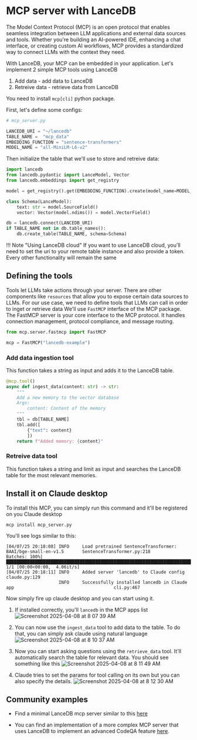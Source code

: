 # MCP server with LanceDB

The Model Context Protocol (MCP) is an open protocol that enables seamless integration between LLM applications and external data sources and tools. Whether you're building an AI-powered IDE, enhancing a chat interface, or creating custom AI workflows, MCP provides a standardized way to connect LLMs with the context they need.

With LanceDB, your MCP can be embedded in your application. Let's implement 2 simple MCP tools using LanceDB
1. Add data - add data to LanceDB
2. Retreive data - retrieve data from LanceDB

You need to install `mcp[cli]` python package.

First, let's define some configs:
```python
# mcp_server.py

LANCEDB_URI = "~/lancedb"
TABLE_NAME =  "mcp_data"
EMBEDDING_FUNCTION = "sentence-transformers"
MODEL_NAME = "all-MiniLM-L6-v2" 
```

Then initialize the table that we'll use to store and retreive data:
```python
import lancedb
from lancedb.pydantic import LanceModel, Vector
from lancedb.embeddings import get_registry

model = get_registry().get(EMBEDDING_FUNCTION).create(model_name=MODEL_NAME)

class Schema(LanceModel):
    text: str = model.SourceField()
    vector: Vector(model.ndims()) = model.VectorField()

db = lancedb.connect(LANCEDB_URI)
if TABLE_NAME not in db.table_names():
    db.create_table(TABLE_NAME, schema=Schema)
```

!!! Note "Using LanceDB cloud"
    If you want to use LanceDB cloud, you'll need to set the uri to your remote table
    instance and also provide a token. Every other functionality will remain the same

## Defining the tools
Tools let LLMs take actions through your server. There are other components like `resources` that allow you to expose certain data sources to LLMs. For our use case, we need to define tools that LLMs can call in order to inget or retrieve data
We'll use `FastMCP` interface of the MCP package. The FastMCP server is your core interface to the MCP protocol. It handles connection management, protocol compliance, and message routing.

```python
from mcp.server.fastmcp import FastMCP

mcp = FastMCP("lancedb-example")
```
### Add data ingestion tool
This function takes a string as input and adds it to the LanceDB table.

```python
@mcp.tool()
async def ingest_data(content: str) -> str:
    """
    Add a new memory to the vector database
    Args:
        content: Content of the memory
    """
    tbl = db[TABLE_NAME]
    tbl.add([
        {"text": content}
        ])
    return f"Added memory: {content}"
```
### Retreive data tool

This function takes a string and limit as input and searches the LanceDB table for the most relevant memories.


## Install it on Claude desktop

To install this MCP, you can simply run this command and it'll be registered on you Claude desktop
```
mcp install mcp_server.py
```
You'll see logs similar to this:
```
[04/07/25 20:18:08] INFO     Load pretrained SentenceTransformer: BAAI/bge-small-en-v1.5       SentenceTransformer.py:218
Batches: 100%|█████████████████████████████████████████████████████████████████████████████| 1/1 [00:00<00:00,  4.06it/s]
[04/07/25 20:18:11] INFO     Added server 'lancedb' to Claude config                                        claude.py:129
                    INFO     Successfully installed lancedb in Claude app                                      cli.py:467
```

Now simply fire up claude desktop and you can start using it.

1. If installed correctly, you'll `lancedb` in the MCP apps list
![Screenshot 2025-04-08 at 8 07 39 AM](https://github.com/user-attachments/assets/6dede8ae-7e39-4931-ae60-b57ce620b328)

2. You can now use the `ingest_data` tool to add data to the table. To do that, you can simply ask claude using natural language
![Screenshot 2025-04-08 at 8 10 37 AM](https://github.com/user-attachments/assets/0cd4df4e-98bb-4bf1-8566-1671eb310a1d)

3. Now you can start asking questions using the `retrieve_data` tool. It'll automatically search the table for relevant data. You should see something like this
![Screenshot 2025-04-08 at 8 11 49 AM](https://github.com/user-attachments/assets/71b5b232-601c-4864-9d52-9b84f16adad9)

4. Claude tries to set the params for tool calling on its own but you can also specify the details.
![Screenshot 2025-04-08 at 8 12 30 AM](https://github.com/user-attachments/assets/5f362bd1-b2fc-4145-8f1e-968d453bf615)


## Community examples

- Find a minimal LanceDB mcp server similar to this [here](https://github.com/kyryl-opens-ml/mcp-server-lancedb/blob/main/src/mcp_lance_db/server.py)

- You can find an implementation of a more complex MCP server that uses LanceDB to implement an advanced CodeQA feature [here](https://github.com/lancedb/MCPExample).

